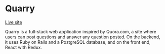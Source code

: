 # Quarry

[Live site](http://the-quarry.herokuapp.com)

Quarry is a full-stack web application inspired by Quora.com, a site where users can post questions and answer any question posted. On the backend, it uses Ruby on Rails and a PostgreSQL database, and on the front end, React with Redux.

 
